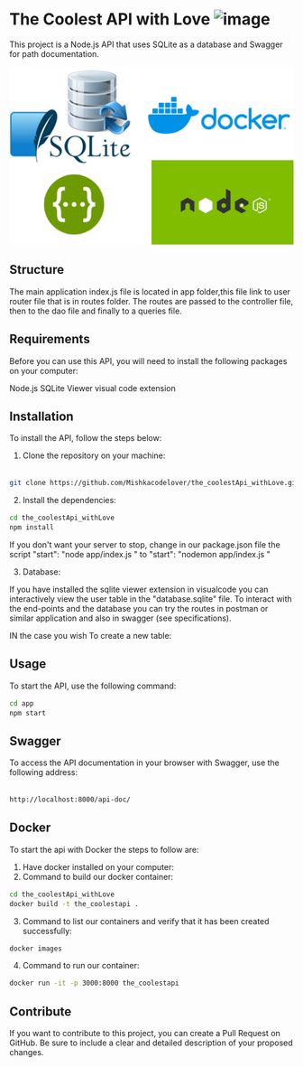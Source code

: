 # The Coolest API with Love <image src="./funcode.jpeg" alt="image">

This project is a Node.js API that uses SQLite as a database and Swagger for path documentation.

![Images for technologies used](./logos.jpeg)

## Structure

The main application index.js file is located in app folder,this file link to user router file that is in routes folder. The routes are passed to the controller file, then to the dao file and finally to a queries file.

## Requirements

Before you can use this API, you will need to install the following packages on your computer:

Node.js
SQLite Viewer visual code extension

## Installation

To install the API, follow the steps below:

1. Clone the repository on your machine:

```sh

git clone https://github.com/Mishkacodelover/the_coolestApi_withLove.git

```

2. Install the dependencies:

```sh
cd the_coolestApi_withLove
npm install

```

If you don't want your server to stop, change in our package.json file the script "start": "node app/index.js " to
"start": "nodemon app/index.js "

3. Database:

If you have installed the sqlite viewer extension in visualcode you can interactively view the user table in the "database.sqlite" file.
To interact with the end-points and the database you can try the routes in postman or similar application and also in swagger (see specifications).

IN the case you wish To create a new table:

## Usage

To start the API, use the following command:

```sh
cd app
npm start
```

## Swagger

To access the API documentation in your browser with Swagger, use the following address:

```sh

http://localhost:8000/api-doc/

```

## Docker

To start the api with Docker the steps to follow are:

1. Have docker installed on your computer:
2. Command to build our docker container:

```sh
cd the_coolestApi_withLove
docker build -t the_coolestapi .

```

3. Command to list our containers and verify that it has been created successfully:

```sh
docker images

```

4. Command to run our container:

```sh
docker run -it -p 3000:8000 the_coolestapi

```

## Contribute

If you want to contribute to this project, you can create a Pull Request on GitHub. Be sure to include a clear and detailed description of your proposed changes.
